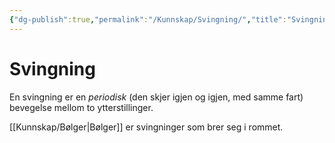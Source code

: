 ```yaml
---
{"dg-publish":true,"permalink":"/Kunnskap/Svingning/","title":"Svingning","tags":["naturfag","fysikk"]}
---
```



# Svingning
En svingning er en *periodisk* (den skjer igjen og igjen, med samme fart) bevegelse mellom to ytterstillinger. 

[[Kunnskap/Bølger\|Bølger]] er svingninger som brer seg i rommet.

